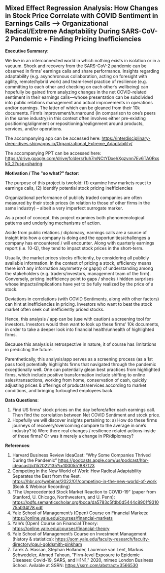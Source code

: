 ## Mixed Effect Regression Analysis: How Changes in Stock Price Correlate with COVID Sentiment in Earnings Calls --> Organizational Radical/Extreme Adaptability During SARS-CoV-2 Pandemic + Finding Pricing Inefficiencies

**Executive Summary**:

We live in an interconnected world in which nothing exists in isolation or in a vacuum. Shock and recovery from the SARS-CoV-2 pandemic can be observed in firms’ earnings calls and share performance. Insights regarding adaptability (e.g. asynchronous collaboration, acting on foresight with agility, remote/hybrid work) and team-level practice of resilience (e.g. committing to each other and checking on each other’s wellbeing) can hopefully be gained from analyzing changes in the net COVID-related sentiment in their earnings calls—whose presentation can be subdivided into public relations management and actual improvements in operations and/or earnings. The latter of which can be gleaned from their 10k documents. Firm’s improvement/turnaround (in comparison to one’s peers in the same industry) in this context often involves either pre-existing positioning/alignment or repositioning/realignment around products, services, and/or operations. 

The accompanying app can be accessed here:
https://interdisciplinary-deep-dives.shinyapps.io/Organizational_Extreme_Adaptability/

The accompanying PPT can be accessed here:
https://drive.google.com/drive/folders/1uh7mNCtYDxehXgzvnn7Ev6TA0Rxsk0_2?usp=sharing 



**Motivation / The "so what?" factor**:

The purpose of this project is twofold: 
(1) examine how markets react to earnings calls,
(2) identify potential stock pricing inefficiencies

Organizational performance of publicly traded companies are often measured by their stock prices (in relation to those of other firms in the same industry) – albeit a very imperfect surrogate marker. 

As a proof of concept, this project examines both phenomenological patterns and underlying mechanisms of action.

Aside from public relations / diplomacy, earnings calls are a source of insight into how a company is doing and the opportunities/challenges a company has encountered / will encounter. Along with quarterly earnings report (i.e. 10-Q), they tend to impact stock prices in the short-term. 

Usually, the market prices stocks efficiently, by considering all publicly available information. In the context of pricing a stock, efficiency means there isn’t any information asymmetry or gap(s) of understanding among the stakeholders (e.g. traders/investors, management team of the firm). Conversely, pricing inefficiency point to gaps / shocks / hidden surprises whose impacts/implications have yet to be fully realized by the price of a stock. 

Deviations in correlations (with COVID Sentiments, along with other factors) can hint at inefficiencies in pricing. Investors who want to beat the stock market often seek out inefficiently priced stocks. 

Hence, this analysis / app can be (use with caution) a screening tool for investors. Investors would then want to look up these firms’ 10k documents, in order to take a deeper look into financial health/unhealth of highlighted firms. 

Because this analysis is retrospective in nature, it of course has limitations in predicting the future. 

Parenthetically, this analysis/app serves as a screening process (as a 1st pass tool) potentially highlights firms that navigated through the pandemic exceptionally well. One can potentially glean best practices from highlighted firms, which include positive transformation include shifting to online sales/transactions, working from home, conservation of cash, quickly adjusting prices & offerings of products/services according to market conditions, and bringing furloughed employees back.



**Data Questions**:
1)	Find US firms' stock prices on the day before/after each earnings call. Then find the correlation between Net COVID Sentiment and stock price.
2)	Hopefully we will discover insights pertaining to: 
  a)	How do these firms journeys of recovery/overcoming compare to the average in one’s industry?
  b)	Were there real changes / resilience related actions inside of those firms? Or was it merely a change in PR/diplomacy?


**References**:
1) Harvard Business Review IdeaCast: “Why Some Companies Thrived During the Pandemic” https://podcasts.apple.com/us/podcast/hbr-ideacast/id152022135?i=1000551887123 
2) Competing in the New World of Work: How Radical Adaptability Separates the Best from the Rest. https://hbr.org/webinar/2022/01/competing-in-the-new-world-of-work (Book & Webinar Recording)
3) “The Unprecedented Stock Market Reaction to COVID-19” (paper from Stanford, U. Chicago, Northwestern, and U. Penn): https://pdfs.semanticscholar.org/bcca/da5783c5fdb0d5444c8901f931075a034f78.pdf 
4) Yale School of Management’s (Open) Course on Financial Markets: https://online.yale.edu/courses/financial-markets
5) Yale’s (Open) Course on Financial Theory: https://online.yale.edu/courses/financial-theory
6) Yale School of Management’s Course on Investment Management (history & statistics): https://som.yale.edu/faculty-research/faculty-directory/paul-goldsmith-pinkham
7) Tarek A. Hassan, Stephan Hollander, Laurence van Lent, Markus Schwedeler, Ahmed Tahoun, "Firm-level Exposure to Epidemic Diseases: Covid-19, SARS, and H1N1," 2020, mimeo London Business School. Avilable at SSRN: https://ssrn.com/abstract=3566530 
